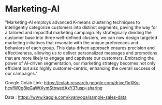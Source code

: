 # Marketing-AI

"Marketing-AI employs advanced K-means clustering techniques to intelligently categorize customers into distinct segments, paving the way for a tailored and impactful marketing campaign. By strategically dividing the customer base into three well-defined clusters, we can now design targeted marketing initiatives that resonate with the unique preferences and behaviors of each group. This data-driven approach ensures precision and effectiveness, allowing us to deliver personalized messages and promotions that are more likely to engage and captivate our customers. Embracing the power of AI-driven segmentation, our marketing strategy becomes not only efficient but also highly customer-centric, enhancing the overall success of our campaigns."

Google Colab Link: https://colab.research.google.com/drive/1qXKv-hcvfW0g8iqGaWtXymStbwedAxY3?usp=sharing

Data : https://www.kaggle.com/kyanyoga/sample-sales-data
